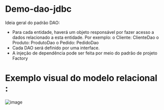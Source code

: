 # Demo-dao-jdbc
Ideia geral do padrão DAO:
* Para cada entidade, haverá um objeto responsável por fazer acesso a dados relacionado a esta 
entidade. Por exemplo:
o Cliente: ClienteDao
o Produto: ProdutoDao
o Pedido: PedidoDao
* Cada DAO será definido por uma interface.
* A injeção de dependência pode ser feita por meio do padrão de projeto Factory

# Exemplo visual do modelo relacional :

![image](https://github.com/Glauber8289/Demo-dao-jdbc/assets/107453279/24f53bbd-b5d1-4bf9-8b30-5802b407e937)
